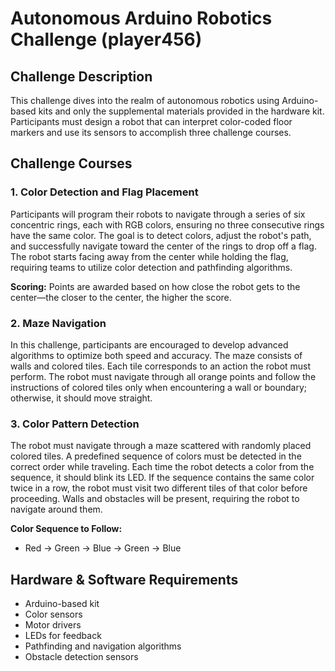# Autonomous Arduino Robotics Challenge (player456)

## Challenge Description
This challenge dives into the realm of autonomous robotics using Arduino-based kits and only the supplemental materials provided in the hardware kit. Participants must design a robot that can interpret color-coded floor markers and use its sensors to accomplish three challenge courses.

## Challenge Courses

### 1. Color Detection and Flag Placement
Participants will program their robots to navigate through a series of six concentric rings, each with RGB colors, ensuring no three consecutive rings have the same color. The goal is to detect colors, adjust the robot's path, and successfully navigate toward the center of the rings to drop off a flag. The robot starts facing away from the center while holding the flag, requiring teams to utilize color detection and pathfinding algorithms. 

**Scoring:** Points are awarded based on how close the robot gets to the center—the closer to the center, the higher the score.

### 2. Maze Navigation
In this challenge, participants are encouraged to develop advanced algorithms to optimize both speed and accuracy. The maze consists of walls and colored tiles. Each tile corresponds to an action the robot must perform. The robot must navigate through all orange points and follow the instructions of colored tiles only when encountering a wall or boundary; otherwise, it should move straight.

### 3. Color Pattern Detection
The robot must navigate through a maze scattered with randomly placed colored tiles. A predefined sequence of colors must be detected in the correct order while traveling. Each time the robot detects a color from the sequence, it should blink its LED. If the sequence contains the same color twice in a row, the robot must visit two different tiles of that color before proceeding. Walls and obstacles will be present, requiring the robot to navigate around them.

**Color Sequence to Follow:**
- Red → Green → Blue → Green → Blue

## Hardware & Software Requirements
- Arduino-based kit
- Color sensors
- Motor drivers
- LEDs for feedback
- Pathfinding and navigation algorithms
- Obstacle detection sensors
